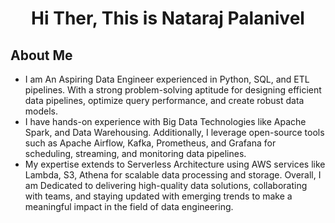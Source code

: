 <h1 align="center"> Hi Ther, This is Nataraj Palanivel </h1>  

<h2>About Me</h2>

- I am An Aspiring Data Engineer experienced in Python, SQL, and ETL pipelines. With a strong problem-solving aptitude for designing efficient data pipelines, optimize query performance, and create robust data models. 
- I have hands-on experience with Big Data Technologies like Apache Spark, and Data Warehousing. Additionally, I leverage open-source tools such as Apache Airflow, Kafka, Prometheus, and Grafana for scheduling, streaming, and monitoring data pipelines. 
- My expertise extends to Serverless Architecture using AWS services like Lambda, S3, Athena for scalable data processing and storage. Overall, I am Dedicated to delivering high-quality data solutions, collaborating with teams, and staying updated with emerging trends to make a meaningful impact in the field of data engineering.

